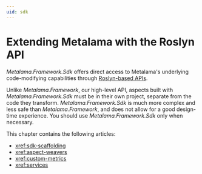 ```yaml
---
uid: sdk
---
```


# Extending Metalama with the Roslyn API

_Metalama.Framework.Sdk_ offers direct access to Metalama's underlying code-modifying capabilities through [Roslyn-based APIs](https://docs.microsoft.com/en-us/dotnet/csharp/roslyn-sdk/compiler-api-model). 

Unlike _Metalama.Framework_, our high-level API, aspects built with _Metalama.Framework.Sdk_ must be in their own project, separate from
the code they transform. _Metalama.Framework.Sdk_ is much more complex and less safe than _Metalama.Framework_, and does not allow for a good design-time experience. You should use _Metalama.Framework.Sdk_ only when necessary.

This chapter contains the following articles:

* <xref:sdk-scaffolding>
* <xref:aspect-weavers>
* <xref:custom-metrics>
* <xref:services>

